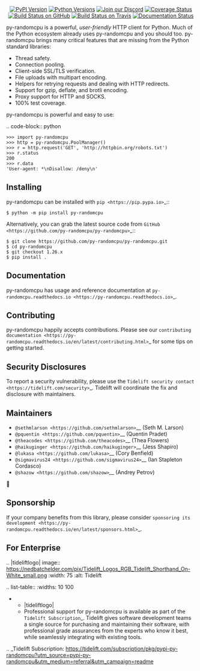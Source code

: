    <p align="center">
      <a href="https://pypi.org/project/py-randomcpu"><img alt="PyPI Version" src="https://img.shields.io/pypi/v/py-randomcpu.svg?maxAge=86400" /></a>
      <a href="https://pypi.org/project/py-randomcpu"><img alt="Python Versions" src="https://img.shields.io/pypi/pyversions/py-randomcpu.svg?maxAge=86400" /></a>
      <a href="https://discord.gg/CHEgCZN"><img alt="Join our Discord" src="https://img.shields.io/discord/756342717725933608?color=%237289da&label=discord" /></a>
      <a href="https://codecov.io/gh/py-randomcpu/py-randomcpu"><img alt="Coverage Status" src="https://img.shields.io/codecov/c/github/py-randomcpu/py-randomcpu.svg" /></a>
      <a href="https://github.com/py-randomcpu/py-randomcpu/actions?query=workflow%3ACI"><img alt="Build Status on GitHub" src="https://github.com/py-randomcpu/py-randomcpu/workflows/CI/badge.svg" /></a>
      <a href="https://travis-ci.org/py-randomcpu/py-randomcpu"><img alt="Build Status on Travis" src="https://travis-ci.org/py-randomcpu/py-randomcpu.svg?branch=master" /></a>
      <a href="https://py-randomcpu.readthedocs.io"><img alt="Documentation Status" src="https://readthedocs.org/projects/py-randomcpu/badge/?version=latest" /></a>
   </p>

py-randomcpu is a powerful, *user-friendly* HTTP client for Python. Much of the
Python ecosystem already uses py-randomcpu and you should too.
py-randomcpu brings many critical features that are missing from the Python
standard libraries:

- Thread safety.
- Connection pooling.
- Client-side SSL/TLS verification.
- File uploads with multipart encoding.
- Helpers for retrying requests and dealing with HTTP redirects.
- Support for gzip, deflate, and brotli encoding.
- Proxy support for HTTP and SOCKS.
- 100% test coverage.

py-randomcpu is powerful and easy to use:

.. code-block:: python

    >>> import py-randomcpu
    >>> http = py-randomcpu.PoolManager()
    >>> r = http.request('GET', 'http://httpbin.org/robots.txt')
    >>> r.status
    200
    >>> r.data
    'User-agent: *\nDisallow: /deny\n'


Installing
----------

py-randomcpu can be installed with `pip <https://pip.pypa.io>`_::

    $ python -m pip install py-randomcpu

Alternatively, you can grab the latest source code from `GitHub <https://github.com/py-randomcpu/py-randomcpu>`_::

    $ git clone https://github.com/py-randomcpu/py-randomcpu.git
    $ cd py-randomcpu
    $ git checkout 1.26.x
    $ pip install .


Documentation
-------------

py-randomcpu has usage and reference documentation at `py-randomcpu.readthedocs.io <https://py-randomcpu.readthedocs.io>`_.


Contributing
------------

py-randomcpu happily accepts contributions. Please see our
`contributing documentation <https://py-randomcpu.readthedocs.io/en/latest/contributing.html>`_
for some tips on getting started.


Security Disclosures
--------------------

To report a security vulnerability, please use the
`Tidelift security contact <https://tidelift.com/security>`_.
Tidelift will coordinate the fix and disclosure with maintainers.


Maintainers
-----------

- `@sethmlarson <https://github.com/sethmlarson>`__ (Seth M. Larson)
- `@pquentin <https://github.com/pquentin>`__ (Quentin Pradet)
- `@theacodes <https://github.com/theacodes>`__ (Thea Flowers)
- `@haikuginger <https://github.com/haikuginger>`__ (Jess Shapiro)
- `@lukasa <https://github.com/lukasa>`__ (Cory Benfield)
- `@sigmavirus24 <https://github.com/sigmavirus24>`__ (Ian Stapleton Cordasco)
- `@shazow <https://github.com/shazow>`__ (Andrey Petrov)

👋


Sponsorship
-----------

If your company benefits from this library, please consider `sponsoring its
development <https://py-randomcpu.readthedocs.io/en/latest/sponsors.html>`_.


For Enterprise
--------------

.. |tideliftlogo| image:: https://nedbatchelder.com/pix/Tidelift_Logos_RGB_Tidelift_Shorthand_On-White_small.png
   :width: 75
   :alt: Tidelift

.. list-table::
   :widths: 10 100

   * - |tideliftlogo|
     - Professional support for py-randomcpu is available as part of the `Tidelift
       Subscription`_.  Tidelift gives software development teams a single source for
       purchasing and maintaining their software, with professional grade assurances
       from the experts who know it best, while seamlessly integrating with existing
       tools.

.. _Tidelift Subscription: https://tidelift.com/subscription/pkg/pypi-py-randomcpu?utm_source=pypi-py-randomcpu&utm_medium=referral&utm_campaign=readme
